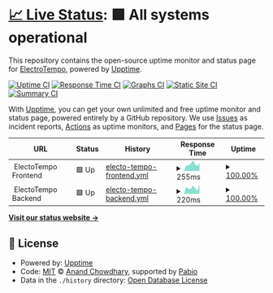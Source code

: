 # [📈 Live Status](https://electrotempo.github.io/electrotempo-status): <!--live status--> **🟩 All systems operational**

This repository contains the open-source uptime monitor and status page for [ElectroTempo](https://electrotempo.com), powered by [Upptime](https://github.com/upptime/upptime).

[![Uptime CI](https://github.com/electrotempo/electrotempo-status/workflows/Uptime%20CI/badge.svg)](https://github.com/electrotempo/electrotempo-status/actions?query=workflow%3A%22Uptime+CI%22)
[![Response Time CI](https://github.com/electrotempo/electrotempo-status/workflows/Response%20Time%20CI/badge.svg)](https://github.com/electrotempo/electrotempo-status/actions?query=workflow%3A%22Response+Time+CI%22)
[![Graphs CI](https://github.com/electrotempo/electrotempo-status/workflows/Graphs%20CI/badge.svg)](https://github.com/electrotempo/electrotempo-status/actions?query=workflow%3A%22Graphs+CI%22)
[![Static Site CI](https://github.com/electrotempo/electrotempo-status/workflows/Static%20Site%20CI/badge.svg)](https://github.com/electrotempo/electrotempo-status/actions?query=workflow%3A%22Static+Site+CI%22)
[![Summary CI](https://github.com/electrotempo/electrotempo-status/workflows/Summary%20CI/badge.svg)](https://github.com/electrotempo/electrotempo-status/actions?query=workflow%3A%22Summary+CI%22)

With [Upptime](https://upptime.js.org), you can get your own unlimited and free uptime monitor and status page, powered entirely by a GitHub repository. We use [Issues](https://github.com/electrotempo/electrotempo-status/issues) as incident reports, [Actions](https://github.com/electrotempo/electrotempo-status/actions) as uptime monitors, and [Pages](https://electrotempo.github.io/electrotempo-status) for the status page.

<!--start: status pages-->
<!-- This summary is generated by Upptime (https://github.com/upptime/upptime) -->
<!-- Do not edit this manually, your changes will be overwritten -->
<!-- prettier-ignore -->
| URL | Status | History | Response Time | Uptime |
| --- | ------ | ------- | ------------- | ------ |
| <img alt="" src="https://icons.duckduckgo.com/ip3/null.ico" height="13"> ElectoTempo Frontend | 🟩 Up | [electo-tempo-frontend.yml](https://github.com/ElectroTempo/electrotempo-status/commits/HEAD/history/electo-tempo-frontend.yml) | <details><summary><img alt="Response time graph" src="./graphs/electo-tempo-frontend/response-time-week.png" height="20"> 255ms</summary><br><a href="https://electrotempo.github.io/electrotempo-status/history/electo-tempo-frontend"><img alt="Response time 217" src="https://img.shields.io/endpoint?url=https%3A%2F%2Fraw.githubusercontent.com%2FElectroTempo%2Felectrotempo-status%2FHEAD%2Fapi%2Felecto-tempo-frontend%2Fresponse-time.json"></a><br><a href="https://electrotempo.github.io/electrotempo-status/history/electo-tempo-frontend"><img alt="24-hour response time 315" src="https://img.shields.io/endpoint?url=https%3A%2F%2Fraw.githubusercontent.com%2FElectroTempo%2Felectrotempo-status%2FHEAD%2Fapi%2Felecto-tempo-frontend%2Fresponse-time-day.json"></a><br><a href="https://electrotempo.github.io/electrotempo-status/history/electo-tempo-frontend"><img alt="7-day response time 255" src="https://img.shields.io/endpoint?url=https%3A%2F%2Fraw.githubusercontent.com%2FElectroTempo%2Felectrotempo-status%2FHEAD%2Fapi%2Felecto-tempo-frontend%2Fresponse-time-week.json"></a><br><a href="https://electrotempo.github.io/electrotempo-status/history/electo-tempo-frontend"><img alt="30-day response time 246" src="https://img.shields.io/endpoint?url=https%3A%2F%2Fraw.githubusercontent.com%2FElectroTempo%2Felectrotempo-status%2FHEAD%2Fapi%2Felecto-tempo-frontend%2Fresponse-time-month.json"></a><br><a href="https://electrotempo.github.io/electrotempo-status/history/electo-tempo-frontend"><img alt="1-year response time 217" src="https://img.shields.io/endpoint?url=https%3A%2F%2Fraw.githubusercontent.com%2FElectroTempo%2Felectrotempo-status%2FHEAD%2Fapi%2Felecto-tempo-frontend%2Fresponse-time-year.json"></a></details> | <details><summary><a href="https://electrotempo.github.io/electrotempo-status/history/electo-tempo-frontend">100.00%</a></summary><a href="https://electrotempo.github.io/electrotempo-status/history/electo-tempo-frontend"><img alt="All-time uptime 97.68%" src="https://img.shields.io/endpoint?url=https%3A%2F%2Fraw.githubusercontent.com%2FElectroTempo%2Felectrotempo-status%2FHEAD%2Fapi%2Felecto-tempo-frontend%2Fuptime.json"></a><br><a href="https://electrotempo.github.io/electrotempo-status/history/electo-tempo-frontend"><img alt="24-hour uptime 100.00%" src="https://img.shields.io/endpoint?url=https%3A%2F%2Fraw.githubusercontent.com%2FElectroTempo%2Felectrotempo-status%2FHEAD%2Fapi%2Felecto-tempo-frontend%2Fuptime-day.json"></a><br><a href="https://electrotempo.github.io/electrotempo-status/history/electo-tempo-frontend"><img alt="7-day uptime 100.00%" src="https://img.shields.io/endpoint?url=https%3A%2F%2Fraw.githubusercontent.com%2FElectroTempo%2Felectrotempo-status%2FHEAD%2Fapi%2Felecto-tempo-frontend%2Fuptime-week.json"></a><br><a href="https://electrotempo.github.io/electrotempo-status/history/electo-tempo-frontend"><img alt="30-day uptime 100.00%" src="https://img.shields.io/endpoint?url=https%3A%2F%2Fraw.githubusercontent.com%2FElectroTempo%2Felectrotempo-status%2FHEAD%2Fapi%2Felecto-tempo-frontend%2Fuptime-month.json"></a><br><a href="https://electrotempo.github.io/electrotempo-status/history/electo-tempo-frontend"><img alt="1-year uptime 97.68%" src="https://img.shields.io/endpoint?url=https%3A%2F%2Fraw.githubusercontent.com%2FElectroTempo%2Felectrotempo-status%2FHEAD%2Fapi%2Felecto-tempo-frontend%2Fuptime-year.json"></a></details>
| <img alt="" src="https://icons.duckduckgo.com/ip3/null.ico" height="13"> ElectoTempo Backend | 🟩 Up | [electo-tempo-backend.yml](https://github.com/ElectroTempo/electrotempo-status/commits/HEAD/history/electo-tempo-backend.yml) | <details><summary><img alt="Response time graph" src="./graphs/electo-tempo-backend/response-time-week.png" height="20"> 220ms</summary><br><a href="https://electrotempo.github.io/electrotempo-status/history/electo-tempo-backend"><img alt="Response time 198" src="https://img.shields.io/endpoint?url=https%3A%2F%2Fraw.githubusercontent.com%2FElectroTempo%2Felectrotempo-status%2FHEAD%2Fapi%2Felecto-tempo-backend%2Fresponse-time.json"></a><br><a href="https://electrotempo.github.io/electrotempo-status/history/electo-tempo-backend"><img alt="24-hour response time 320" src="https://img.shields.io/endpoint?url=https%3A%2F%2Fraw.githubusercontent.com%2FElectroTempo%2Felectrotempo-status%2FHEAD%2Fapi%2Felecto-tempo-backend%2Fresponse-time-day.json"></a><br><a href="https://electrotempo.github.io/electrotempo-status/history/electo-tempo-backend"><img alt="7-day response time 220" src="https://img.shields.io/endpoint?url=https%3A%2F%2Fraw.githubusercontent.com%2FElectroTempo%2Felectrotempo-status%2FHEAD%2Fapi%2Felecto-tempo-backend%2Fresponse-time-week.json"></a><br><a href="https://electrotempo.github.io/electrotempo-status/history/electo-tempo-backend"><img alt="30-day response time 203" src="https://img.shields.io/endpoint?url=https%3A%2F%2Fraw.githubusercontent.com%2FElectroTempo%2Felectrotempo-status%2FHEAD%2Fapi%2Felecto-tempo-backend%2Fresponse-time-month.json"></a><br><a href="https://electrotempo.github.io/electrotempo-status/history/electo-tempo-backend"><img alt="1-year response time 198" src="https://img.shields.io/endpoint?url=https%3A%2F%2Fraw.githubusercontent.com%2FElectroTempo%2Felectrotempo-status%2FHEAD%2Fapi%2Felecto-tempo-backend%2Fresponse-time-year.json"></a></details> | <details><summary><a href="https://electrotempo.github.io/electrotempo-status/history/electo-tempo-backend">100.00%</a></summary><a href="https://electrotempo.github.io/electrotempo-status/history/electo-tempo-backend"><img alt="All-time uptime 97.68%" src="https://img.shields.io/endpoint?url=https%3A%2F%2Fraw.githubusercontent.com%2FElectroTempo%2Felectrotempo-status%2FHEAD%2Fapi%2Felecto-tempo-backend%2Fuptime.json"></a><br><a href="https://electrotempo.github.io/electrotempo-status/history/electo-tempo-backend"><img alt="24-hour uptime 100.00%" src="https://img.shields.io/endpoint?url=https%3A%2F%2Fraw.githubusercontent.com%2FElectroTempo%2Felectrotempo-status%2FHEAD%2Fapi%2Felecto-tempo-backend%2Fuptime-day.json"></a><br><a href="https://electrotempo.github.io/electrotempo-status/history/electo-tempo-backend"><img alt="7-day uptime 100.00%" src="https://img.shields.io/endpoint?url=https%3A%2F%2Fraw.githubusercontent.com%2FElectroTempo%2Felectrotempo-status%2FHEAD%2Fapi%2Felecto-tempo-backend%2Fuptime-week.json"></a><br><a href="https://electrotempo.github.io/electrotempo-status/history/electo-tempo-backend"><img alt="30-day uptime 100.00%" src="https://img.shields.io/endpoint?url=https%3A%2F%2Fraw.githubusercontent.com%2FElectroTempo%2Felectrotempo-status%2FHEAD%2Fapi%2Felecto-tempo-backend%2Fuptime-month.json"></a><br><a href="https://electrotempo.github.io/electrotempo-status/history/electo-tempo-backend"><img alt="1-year uptime 97.68%" src="https://img.shields.io/endpoint?url=https%3A%2F%2Fraw.githubusercontent.com%2FElectroTempo%2Felectrotempo-status%2FHEAD%2Fapi%2Felecto-tempo-backend%2Fuptime-year.json"></a></details>

<!--end: status pages-->

[**Visit our status website →**](https://electrotempo.github.io/electrotempo-status)

## 📄 License

- Powered by: [Upptime](https://github.com/upptime/upptime)
- Code: [MIT](./LICENSE) © [Anand Chowdhary](https://anandchowdhary.com), supported by [Pabio](https://pabio.com)
- Data in the `./history` directory: [Open Database License](https://opendatacommons.org/licenses/odbl/1-0/)
